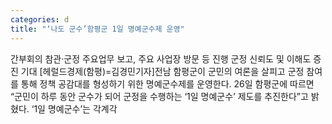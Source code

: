 ```yaml
---
categories: d
title: "‘나도 군수’함평군 1일 명예군수제 운영"
---
```

간부회의 참관‧군정 주요업무 보고, 주요 사업장 방문 등 진행 군정 신뢰도 및 이해도 증진 기대 [헤럴드경제(함평)=김경민기자]전남 함평군이 군민의 여론을 살피고 군정 참여를 통해 정책 공감대를 형성하기 위한 명예군수제를 운영한다.   26일 함평군에 따르면 &ldquo;군민이 하루 동안 군수가 되어 군정을 수행하는 &lsquo;1일 명예군수&rsquo; 제도를 추진한다&rdquo;고 밝혔다.   &lsquo;1일 명예군수&rsquo;는 각계각